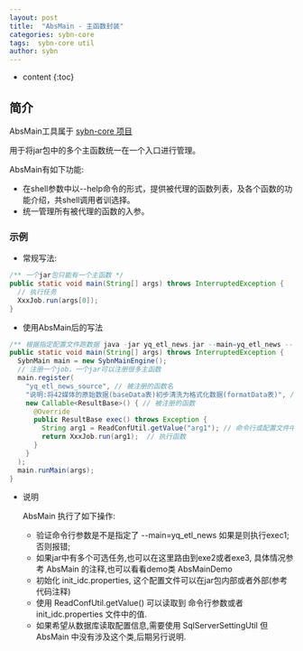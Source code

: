 ```yaml
---
layout: post
title:  "AbsMain - 主函数封装"
categories: sybn-core
tags:  sybn-core util
author: sybn
---
```


* content
{:toc}

## 简介
AbsMain工具属于 [sybn-core 项目]({{site.baseurl}}/2018/03/28/sybn-core/)

用于将jar包中的多个主函数统一在一个入口进行管理。

AbsMain有如下功能:
* 在shell参数中以--help命令的形式，提供被代理的函数列表，及各个函数的功能介绍，共shell调用者训选择。
* 统一管理所有被代理的函数的入参。

### 示例
* 常规写法:

```java
/** 一个jar包只能有一个主函数 */
public static void main(String[] args) throws InterruptedException {
  // 执行任务
  XxxJob.run(args[0]);
}
```

* 使用AbsMain后的写法

```java
/** 根据指定配置文件跑数据 java -jar yq_etl_news.jar --main=yq_etl_news --profiles=./init_idc.properties --arg1=123456 */
public static void main(String[] args) throws InterruptedException {
  SybnMain main = new SybnMainEngine();
  // 注册一个job，一个jar可以注册很多主函数
  main.register(
    "yq_etl_news_source", // 被注册的函数名
    "说明:将42媒体的原始数据(baseData表)初步清洗为格式化数据(formatData表)", // 被注册的函数介绍
    new Callable<ResultBase>() { // 被注册的函数
      @Override
      public ResultBase exec() throws Exception {
        String arg1 = ReadConfUtil.getValue("arg1"); // 命令行或配置文件中的参数（命令行优先）
        return XxxJob.run(arg1);  // 执行函数
      }
    }
  );
  main.runMain(args);
}
```

* 说明

  AbsMain 执行了如下操作:
  
  - 验证命令行参数是不是指定了 --main=yq_etl_news 如果是则执行exec1; 否则报错;
  - 如果jar中有多个可选任务,也可以在这里路由到exe2或者exe3, 具体情况参考 AbsMain 的注释,也可以看看demo类 AbsMainDemo
  - 初始化 init_idc.properties, 这个配置文件可以在jar包内部或者外部(参考代码注释)
  - 使用 ReadConfUtil.getValue() 可以读取到 命令行参数或者 init_idc.properties 文件中的值.
  - 如果希望从数据库读取配置信息,需要使用 SqlServerSettingUtil 但 AbsMain 中没有涉及这个类,后期另行说明.
